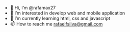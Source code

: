 - 👋 Hi, I’m @rafamax27
- 👀 I’m interested in develop web and mobile application
- 🌱 I’m currently learning html, css and javascript
- 📫 How to reach me rafaelfsilva@gmail.com
